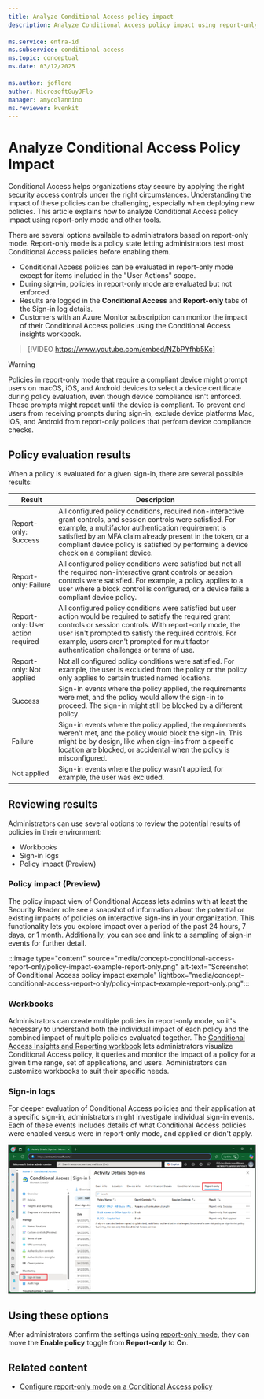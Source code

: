 ```yaml
---
title: Analyze Conditional Access policy impact
description: Analyze Conditional Access policy impact using report-only mode and other tools.

ms.service: entra-id
ms.subservice: conditional-access
ms.topic: conceptual
ms.date: 03/12/2025

ms.author: joflore
author: MicrosoftGuyJFlo
manager: amycolannino
ms.reviewer: kvenkit
---
```

# Analyze Conditional Access Policy Impact

Conditional Access helps organizations stay secure by applying the right security access controls under the right circumstances. Understanding the impact of these policies can be challenging, especially when deploying new policies. This article explains how to analyze Conditional Access policy impact using report-only mode and other tools.

There are several options available to administrators based on report-only mode. Report-only mode is a policy state letting administrators test most Conditional Access policies before enabling them.

- Conditional Access policies can be evaluated in report-only mode except for items included in the "User Actions" scope.
- During sign-in, policies in report-only mode are evaluated but not enforced.
- Results are logged in the **Conditional Access** and **Report-only** tabs of the Sign-in log details.
- Customers with an Azure Monitor subscription can monitor the impact of their Conditional Access policies using the Conditional Access insights workbook.

> [!VIDEO https://www.youtube.com/embed/NZbPYfhb5Kc]

> [!WARNING]
> Policies in report-only mode that require a compliant device might prompt users on macOS, iOS, and Android devices to select a device certificate during policy evaluation, even though device compliance isn't enforced. These prompts might repeat until the device is compliant. To prevent end users from receiving prompts during sign-in, exclude device platforms Mac, iOS, and Android from report-only policies that perform device compliance checks.

<a name='policy-results'></a>

## Policy evaluation results

When a policy is evaluated for a given sign-in, there are several possible results:

| Result | Description |
| --- | --- |
| Report-only: Success | All configured policy conditions, required non-interactive grant controls, and session controls were satisfied. For example, a multifactor authentication requirement is satisfied by an MFA claim already present in the token, or a compliant device policy is satisfied by performing a device check on a compliant device. |
| Report-only: Failure | All configured policy conditions were satisfied but not all the required non-interactive grant controls or session controls were satisfied. For example, a policy applies to a user where a block control is configured, or a device fails a compliant device policy. |
| Report-only: User action required | All configured policy conditions were satisfied but user action would be required to satisfy the required grant controls or session controls. With report-only mode, the user isn't prompted to satisfy the required controls. For example, users aren't prompted for multifactor authentication challenges or terms of use.   |
| Report-only: Not applied | Not all configured policy conditions were satisfied. For example, the user is excluded from the policy or the policy only applies to certain trusted named locations. |
| Success | Sign-in events where the policy applied, the requirements were met, and the policy would allow the sign-in to proceed. The sign-in might still be blocked by a different policy. |
| Failure | Sign-in events where the policy applied, the requirements weren't met, and the policy would block the sign-in. This might be by design, like when sign-ins from a specific location are blocked, or accidental when the policy is misconfigured. |
| Not applied | Sign-in events where the policy wasn't applied, for example, the user was excluded. | 

## Reviewing results

Administrators can use several options to review the potential results of policies in their environment:

- Workbooks
- Sign-in logs
- Policy impact (Preview)

### Policy impact (Preview)

The policy impact view of Conditional Access lets admins with at least the Security Reader role see a snapshot of information about the potential or existing impacts of policies on interactive sign-ins in your organization. This functionality lets you explore impact over a period of the past 24 hours, 7 days, or 1 month. Additionally, you can see and link to a sampling of sign-in events for further detail.

:::image type="content" source="media/concept-conditional-access-report-only/policy-impact-example-report-only.png" alt-text="Screenshot of Conditional Access policy impact example" lightbox="media/concept-conditional-access-report-only/policy-impact-example-report-only.png":::

<a name='conditional-access-insights-workbook'></a>

### Workbooks

Administrators can create multiple policies in report-only mode, so it's necessary to understand both the individual impact of each policy and the combined impact of multiple policies evaluated together. The [Conditional Access Insights and Reporting workbook](howto-conditional-access-insights-reporting) lets administrators visualize Conditional Access policy, it queries and monitor the impact of a policy for a given time range, set of applications, and users. Administrators can customize workbooks to suit their specific needs.

### Sign-in logs

For deeper evaluation of Conditional Access policies and their application at a specific sign-in, administrators might investigate individual sign-in events. Each of these events includes details of what Conditional Access policies were enabled versus were in report-only mode, and applied or didn't apply. 

![Screenshot showing the report-only tab in a sign-in log.](./media/concept-conditional-access-report-only/report-only-detail-in-sign-in-log.png)

## Using these options


After administrators confirm the settings using [report-only mode](howto-conditional-access-insights-reporting.md), they can move the **Enable policy** toggle from **Report-only** to **On**.

## Related content

- [Configure report-only mode on a Conditional Access policy](howto-conditional-access-insights-reporting.md)
